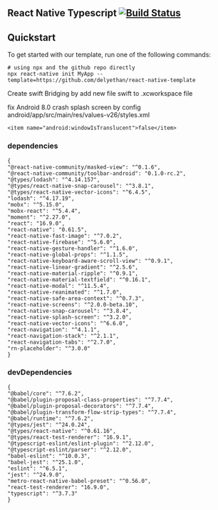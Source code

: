 ## React Native Typescript [![Build Status](https://travis-ci.com/delyethan/react-native-template.svg?branch=master)](https://travis-ci.com/delyethan/react-native-template)

## Quickstart

To get started with our template, run one of the following commands:
```shell
# using npx and the github repo directly
npx react-native init MyApp --template=https://github.com/delyethan/react-native-template

```

Create swift Bridging by add new file swift to .xcworkspace file

fix Android 8.0 crash splash screen by config android/app/src/main/res/values-v26/styles.xml

```
<item name="android:windowIsTranslucent">false</item>
```

### dependencies

    {
    "@react-native-community/masked-view": "^0.1.6",
    "@react-native-community/toolbar-android": "0.1.0-rc.2",
    "@types/lodash": "^4.14.157",
    "@types/react-native-snap-carousel": "^3.8.1",
    "@types/react-native-vector-icons": "^6.4.5",
    "lodash": "^4.17.19",
    "mobx": "^5.15.0",
    "mobx-react": "^5.4.4",
    "moment": "^2.27.0",
    "react": "16.9.0",
    "react-native": "0.61.5",
    "react-native-fast-image": "^7.0.2",
    "react-native-firebase": "^5.6.0",
    "react-native-gesture-handler": "^1.6.0",
    "react-native-global-props": "^1.1.5",
    "react-native-keyboard-aware-scroll-view": "^0.9.1",
    "react-native-linear-gradient": "^2.5.6",
    "react-native-material-ripple": "^0.9.1",
    "react-native-material-textfield": "^0.16.1",
    "react-native-modal": "^11.5.4",
    "react-native-reanimated": "^1.7.0",
    "react-native-safe-area-context": "^0.7.3",
    "react-native-screens": "^2.0.0-beta.10",
    "react-native-snap-carousel": "^3.8.4",
    "react-native-splash-screen": "^3.2.0",
    "react-native-vector-icons": "^6.6.0",
    "react-navigation": "^4.1.1",
    "react-navigation-stack": "^2.1.1",
    "react-navigation-tabs": "^2.7.0",
    "rn-placeholder": "^3.0.0"
    }

### devDependencies

    {
    "@babel/core": "^7.6.2",
    "@babel/plugin-proposal-class-properties": "^7.7.4",
    "@babel/plugin-proposal-decorators": "^7.7.4",
    "@babel/plugin-transform-flow-strip-types": "^7.7.4",
    "@babel/runtime": "^7.6.2",
    "@types/jest": "^24.0.24",
    "@types/react-native": "^0.61.16",
    "@types/react-test-renderer": "16.9.1",
    "@typescript-eslint/eslint-plugin": "^2.12.0",
    "@typescript-eslint/parser": "^2.12.0",
    "babel-eslint": "^10.0.3",
    "babel-jest": "^25.1.0",
    "eslint": "^6.5.1",
    "jest": "^24.9.0",
    "metro-react-native-babel-preset": "^0.56.0",
    "react-test-renderer": "16.9.0",
    "typescript": "^3.7.3"
    }
